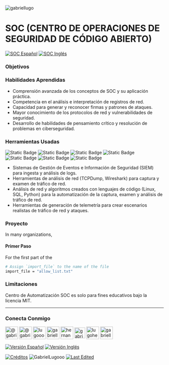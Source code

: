 <img align="center" src="https://media.licdn.com/dms/image/v2/D4D16AQGUNxQ7NSC05A/profile-displaybackgroundimage-shrink_350_1400/profile-displaybackgroundimage-shrink_350_1400/0/1738695150340?e=1744243200&v=beta&t=oXX-ixT9bR3dJcYCLv4KBs5wjKFoeP0524kFGHQMYmQ" alt="gabriellugo" />

# SOC (CENTRO DE OPERACIONES DE SEGURIDAD DE CÓDIGO ABIERTO)

<a href="https://github.com/GabrielLugooo/SOC-Automation/blob/main/README%20Spanish.md" target="_blank" rel="noreferrer noopener"> <img align="center" src="https://img.shields.io/badge/SOCs%20Español-000000" alt="SOC Español" /></a>
<a href="https://github.com/GabrielLugooo/SOC-Automation/tree/main" target="_blank" rel="noreferrer noopener"> <img align="center" src="https://img.shields.io/badge/SOC%20Inglés-green" alt="SOC Inglés" /></a>

### Objetivos

### Habilidades Aprendidas

- Comprensión avanzada de los conceptos de SOC y su aplicación práctica.
- Competencia en el análisis e interpretación de registros de red.
- Capacidad para generar y reconocer firmas y patrones de ataques.
- Mayor conocimiento de los protocolos de red y vulnerabilidades de seguridad.
- Desarrollo de habilidades de pensamiento crítico y resolución de problemas en ciberseguridad.

### Herramientas Usadas

![Static Badge](https://img.shields.io/badge/Google%20SecOps-000000?logo=google&logoSize=auto)
![Static Badge](https://img.shields.io/badge/-000000?logo=splunk&logoSize=auto)
![Static Badge](https://img.shields.io/badge/TCPDump-000000?logoSize=auto)
![Static Badge](https://img.shields.io/badge/Wireshark-000000?logo=wireshark&logoSize=auto)
![Static Badge](https://img.shields.io/badge/Linux-000000?logo=linux&logoSize=auto)
![Static Badge](https://img.shields.io/badge/SQL-000000?logo=sqlite&logoSize=auto)
![Static Badge](https://img.shields.io/badge/Python-000000?logo=python&logoSize=auto)

- Sistemas de Gestión de Eventos e Información de Seguridad (SIEM) para ingesta y análisis de logs.
- Herramientas de análisis de red (TCPDump, Wireshark) para captura y examen de tráfico de red.
- Análisis de red y algoritmos creados con lenguajes de código (Linux, SQL, Python) para la automatización de la captura, examen y análisis de tráfico de red.
- Herramientas de generación de telemetría para crear escenarios realistas de tráfico de red y ataques.

### Proyecto

In many organizations,

#### Primer Paso

For the first part of the

```sh
# Assign `import_file` to the name of the file
import_file = "allow_list.txt"
```

### Limitaciones

Centro de Automatización SOC es solo para fines educativos bajo la licencia MIT.

---

<h3 align="left">Conecta Conmigo</h3>

<p align="left">
<a href="https://www.youtube.com/@gabriellugooo" target="_blank" rel="noreferrer noopener"> <img align="center" src="https://img.icons8.com/?size=50&id=55200&format=png" alt="@gabriellugooo" height="40" width="40" /></a>
<a href="http://www.tiktok.com/@gabriellugooo" target="_blank" rel="noreferrer noopener"> <img align="center" src="https://img.icons8.com/?size=50&id=118638&format=png" alt="@gabriellugooo" height="40" width="40" /></a>
<a href="https://instagram.com/lugooogabriel" target="_blank" rel="noreferrer noopener"> <img align="center" src="https://img.icons8.com/?size=50&id=32309&format=png" alt="lugooogabriel" height="40" width="40" /></a>
<a href="https://twitter.com/gabriellugo__" target="_blank" rel="noreferrer noopener"> <img align="center" src="https://img.icons8.com/?size=50&id=phOKFKYpe00C&format=png" alt="gabriellugo__" height="40" width="40" /></a>
<a href="https://www.linkedin.com/in/hernando-gabriel-lugo" target="_blank" rel="noreferrer noopener"> <img align="center" src="https://img.icons8.com/?size=50&id=8808&format=png" alt="hernando-gabriel-lugo" height="40" width="40" /></a>
<a href="https://github.com/GabrielLugooo" target="_blank" rel="noreferrer noopener"> <img align="center" src="https://img.icons8.com/?size=80&id=AngkmzgE6d3E&format=png" alt="gabriellugooo" height="34" width="34" /></a>
<a href="mailto:lugohernandogabriel@gmail.com"> <img align="center" src="https://img.icons8.com/?size=50&id=38036&format=png" alt="lugohernandogabriel@gmail.com" height="40" width="40" /></a>
<a href="https://linktr.ee/gabriellugooo" target="_blank" rel="noreferrer noopener"> <img align="center" src="https://simpleicons.org/icons/linktree.svg" alt="gabriellugooo" height="40" width="40" /></a>
</p>

<p align="left">
<a href="https://github.com/GabrielLugooo/GabrielLugooo/blob/main/Readme%20Spanish.md" target="_blank" rel="noreferrer noopener"> <img align="center" src="https://img.shields.io/badge/Versión%20Español-000000" alt="Versión Español" /></a>
<a href="https://github.com/GabrielLugooo/GabrielLugooo/blob/main/README.md" target="_blank" rel="noreferrer noopener"> <img align="center" src="https://img.shields.io/badge/Versión%20Inglés-Green" alt="Versión Inglés" /></a>

</p>

<a href="https://linktr.ee/gabriellugooo" target="_blank" rel="noreferrer noopener"> <img align="center" src="https://img.shields.io/badge/Créditos-Gabriel%20Lugo-green" alt="Créditos" /></a>
<img align="center" src="https://komarev.com/ghpvc/?username=GabrielLugoo&label=Vistas%20del%20Perfil&color=green&base=2000" alt="GabrielLugooo" />
<a href="" target="_blank" rel="noreferrer noopener"> <img align="center" src="https://img.shields.io/badge/License-MIT-green" alt="Last Edited" /></a>
